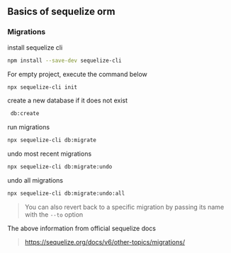 ## Basics of sequelize orm

### Migrations

install sequelize cli

```.sh
npm install --save-dev sequelize-cli
```

For empty project, execute the command below

```.sh
npx sequelize-cli init
```

create a new database if it does not exist

```.sh
 db:create
```

run migrations

```.sh
npx sequelize-cli db:migrate
```

undo most recent migrations

```.sh
npx sequelize-cli db:migrate:undo
```

undo all migrations

```.sh
npx sequelize-cli db:migrate:undo:all
```

> You can also revert back to a specific migration by passing its name with the `--to` option

The above information from official sequelize docs

> https://sequelize.org/docs/v6/other-topics/migrations/
